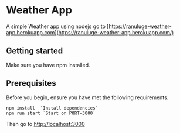 # Weather App
A simple Weather app using nodejs
go to [https://ranuluge-weather-app.herokuapp.com](https://ranuluge-weather-app.herokuapp.com/)
## Getting started
Make sure you have npm installed.
## Prerequisites
Before you begin, ensure you have met the following requirements.
```
npm install  `Install dependencies`
npm run start `Start on PORT=3000`
```
Then go to [http://localhost:3000](http://localhost:3000)
